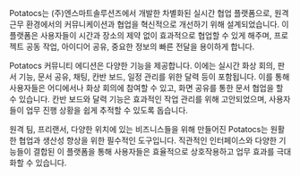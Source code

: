 
Potatocs는 (주)엔스마트솔루션즈에서 개발한 차별화된 실시간 협업 플랫폼으로, 원격 근무 환경에서의 커뮤니케이션과 협업을 혁신적으로 개선하기 위해 설계되었습니다. 이 플랫폼은 사용자들이 시간과 장소의 제약 없이 효과적으로 협업할 수 있게 해주며, 프로젝트 공동 작업, 아이디어 공유, 중요한 정보의 빠른 전달을 용이하게 합니다.

Potatocs 커뮤니티 에디션은 다양한 기능을 제공합니다. 이에는 실시간 화상 회의, 판서 기능, 문서 공유, 채팅, 칸반 보드, 일정 관리를 위한 달력 등이 포함됩니다. 이를 통해 사용자들은 어디에서나 화상 회의에 참여할 수 있고, 화면 공유를 통한 문서 협업을 할 수 있습니다. 칸반 보드와 달력 기능은 효과적인 작업 관리를 위해 고안되었으며, 사용자들이 업무 진행 상황을 쉽게 추적할 수 있도록 돕습니다.

원격 팀, 프리랜서, 다양한 위치에 있는 비즈니스들을 위해 만들어진 Potatocs는 원활한 협업과 생산성 향상을 위한 필수적인 도구입니다. 직관적인 인터페이스와 다양한 기능들이 결합된 이 플랫폼을 통해 사용자들은 효율적으로 상호작용하고 업무 효과를 극대화할 수 있습니다.
